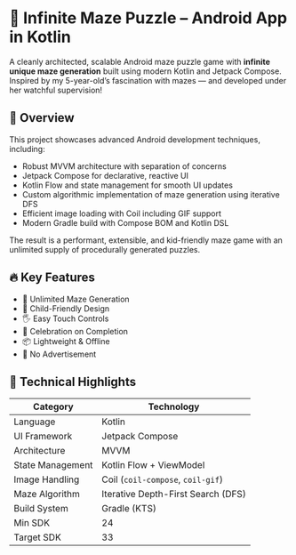 # 🧩 Infinite Maze Puzzle – Android App in Kotlin
A cleanly architected, scalable Android maze puzzle game with **infinite unique maze generation** built using modern Kotlin and Jetpack Compose. Inspired by my 5-year-old’s fascination with mazes — and developed under her watchful supervision!


## 🚀 Overview

This project showcases advanced Android development techniques, including:

- Robust MVVM architecture with separation of concerns  
- Jetpack Compose for declarative, reactive UI  
- Kotlin Flow and state management for smooth UI updates  
- Custom algorithmic implementation of maze generation using iterative DFS  
- Efficient image loading with Coil including GIF support  
- Modern Gradle build with Compose BOM and Kotlin DSL

The result is a performant, extensible, and kid-friendly maze game with an unlimited supply of procedurally generated puzzles.


## 🔥 Key Features
- 🔄 Unlimited Maze Generation  
- 👶 Child-Friendly Design  
- 🖐️ Easy Touch Controls  
- 🎉 Celebration on Completion  
- 📦 Lightweight & Offline  
- 🚫 No Advertisement
  

## 🧠 Technical Highlights

| Category             | Technology                             |
|----------------------|----------------------------------------|
| Language             | Kotlin                                 |
| UI Framework         | Jetpack Compose                        |
| Architecture         | MVVM                                   |
| State Management     | Kotlin Flow + ViewModel                |
| Image Handling       | Coil (`coil-compose`, `coil-gif`)      |
| Maze Algorithm       | Iterative Depth-First Search (DFS)    |
| Build System         | Gradle (KTS)                           |
| Min SDK              | 24                                     |
| Target SDK           | 33                                     |
